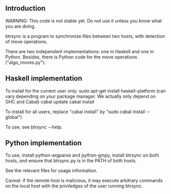 ## Introduction

WARNING: This code is not stable yet. Do not use it unless you know what you are
doing.

btrsync is a program to synchronize files between two hosts, with detection of
move operations.

There are two independent implementations: one in Haskell and one in Python.
Besides, there is Python code for the move operations ("algo\_moves.py").

## Haskell implementation

To install for the current user only:
sudo apt-get install haskell-platform (can vary depending on your package
    manager. We actually only depend on GHC and Cabal)
cabal update
cabal install

To install for all users, replace "cabal install" by "sudo cabal install
--global")

To use, see btrsync --help.

## Python implementation

To use, install python-argparse and python-gmpy, install btrsync on both hosts,
and ensure that btrsync.py is in the PATH of both hosts.

See the relevant files for usage information.

Caveat: if the remote host is malicious, it may execute arbitrary commands on
the local host with the priviledges of the user running btrsync.

